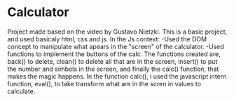 # Calculator

Project made based on the video by Gustavo Nietzki.
This is a basic project, and used basicaly html, css and js. 
In the Js context: 
-Used the DOM concept to manipulate what apears in the "screen" of the calculator. 
-Used functions to implement the buttons of the calc. The functions created are, back() to delete, clean() to delete all that are in the screen, insert() to put the number and simbols in the screen, and finally the calc() function, that makes the magic happens.
In the function calc(), i used the javascript intern function, eval(), to take transform what are in the scren in values to calculate.
